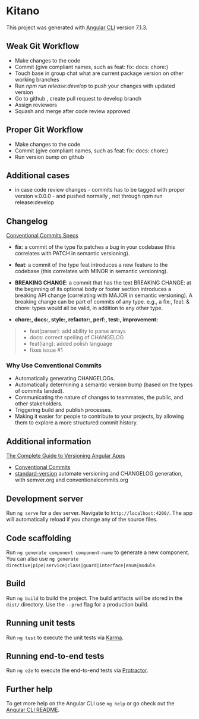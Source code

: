 # Kitano

This project was generated with [Angular CLI](https://github.com/angular/angular-cli) version 7.1.3.

## Weak Git Workflow

+ Make changes to the code
+ Commit (give compliant names, such as feat: fix: docs: chore:)
+ Touch base in group chat what are current package version on other working branches
+ Run *npm run release:develop* to push your changes with updated version
+ Go to github , create pull request to develop branch
+ Assign reviewers
+ Squash and merge after code review approved

## Proper Git Workflow

+ Make changes to the code
+ Commit (give compliant names, such as feat: fix: docs: chore:)
+ Run version bump on github

## Additional cases
+ in case code review changes - commits has to be tagged with proper version v.0.0.0 - and pushed normally , not through npm run release:develop


## Changelog
[Conventional Commits Specs](https://www.conventionalcommits.org/en/v1.0.0-beta.2/#specification)

+ **fix**: a commit of the type fix patches a bug in your codebase (this correlates with PATCH in semantic versioning).

+ **feat**: a commit of the type feat introduces a new feature to the codebase (this correlates with MINOR in semantic versioning).

+ **BREAKING CHANGE**: a commit that has the text BREAKING CHANGE: at the beginning of its optional body or footer section introduces a breaking API change (correlating with MAJOR in semantic versioning). A breaking change can be part of commits of any type. e.g., a fix:, feat: & chore: types would all be valid, in addition to any other type.

+ **chore:, docs:, style:, refactor:, perf:, test:, improvement:**

> + feat(parser): add ability to parse arrays
> + docs: correct spelling of CHANGELOG
> + feat(lang): added polish language
> + fixes issue #1

### Why Use Conventional Commits

+ Automatically generating CHANGELOGs.
+ Automatically determining a semantic version bump (based on the types of commits landed).
+ Communicating the nature of changes to teammates, the public, and other stakeholders.
+ Triggering build and publish processes.
+ Making it easier for people to contribute to your projects, by allowing them to explore a more structured commit history.

## Additional information
[The Complete Guide to Versioning Angular Apps](https://christianlydemann.com/versioning-your-angular-app-automatically-with-standard-version/)
+ [Conventional Commits](https://www.conventionalcommits.org/en/v1.0.0-beta.2/)
+ [standard-version](https://github.com/conventional-changelog/standard-version)  automate versioning and CHANGELOG generation, with semver.org and conventionalcommits.org

## Development server

Run `ng serve` for a dev server. Navigate to `http://localhost:4200/`. The app will automatically reload if you change any of the source files.

## Code scaffolding

Run `ng generate component component-name` to generate a new component. You can also use `ng generate directive|pipe|service|class|guard|interface|enum|module`.

## Build

Run `ng build` to build the project. The build artifacts will be stored in the `dist/` directory. Use the `--prod` flag for a production build.

## Running unit tests

Run `ng test` to execute the unit tests via [Karma](https://karma-runner.github.io).

## Running end-to-end tests

Run `ng e2e` to execute the end-to-end tests via [Protractor](http://www.protractortest.org/).

## Further help

To get more help on the Angular CLI use `ng help` or go check out the [Angular CLI README](https://github.com/angular/angular-cli/blob/master/README.md).
